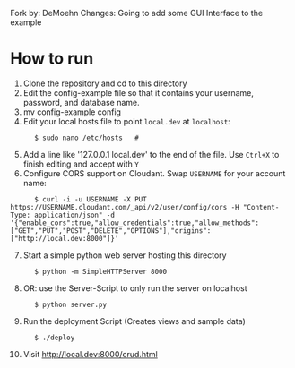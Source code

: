 Fork by: DeMoehn
Changes: Going to add some GUI Interface to the example

How to run
==========

1. Clone the repository and cd to this directory
2. Edit the config-example file so that it contains your username, password, and database name.
3. mv config-example config
4. Edit your local hosts file to point `local.dev` at `localhost`:
```
      $ sudo nano /etc/hosts   #
```
5. Add a line like '127.0.0.1 local.dev' to the end of the file. Use `Ctrl+X` to finish editing and accept with `Y`
6. Configure CORS support on Cloudant.  Swap `USERNAME` for your account name:
```
      $ curl -i -u USERNAME -X PUT https://USERNAME.cloudant.com/_api/v2/user/config/cors -H "Content-Type: application/json" -d '{"enable_cors":true,"allow_credentials":true,"allow_methods":["GET","PUT","POST","DELETE","OPTIONS"],"origins":["http://local.dev:8000"]}'
```
7. Start a simple python web server hosting this directory
```
      $ python -m SimpleHTTPServer 8000
```
8. OR: use the Server-Script to only run the server on localhost
```
      $ python server.py
```
9. Run the deployment Script (Creates views and sample data)
```
      $ ./deploy
```
10. Visit http://local.dev:8000/crud.html
